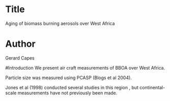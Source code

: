 # Title
Aging of biomass burning aerosols over West Africa

# Author
Gerard Capes

#Introduction
We present air craft measurements of BBOA over West Africa.

Particle size was measured using PCASP (Blogs et al 2004).

Jones et al (1998) conducted several studies in this region , but continental-scale measurements have not previously been made. 
